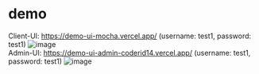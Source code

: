 # demo
Client-UI: https://demo-ui-mocha.vercel.app/ (username: test1, password: test1)
![image](https://github.com/CoderId14/demo/assets/87477224/5fcc6389-ac69-4d2b-bb7b-f09487962436)
<br/>
Admin-UI: https://demo-ui-admin-coderid14.vercel.app/ (username: test1, password: test1)
![image](https://github.com/CoderId14/demo/assets/87477224/6c3f00ab-b9d7-45a3-9e86-04cfdf262bce)



